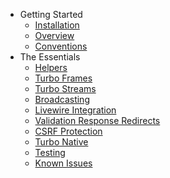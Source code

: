 * Getting Started
    * [Installation](/docs/{{version}}/installation)
    * [Overview](/docs/{{version}}/overview)
    * [Conventions](/docs/{{version}}/conventions)
* The Essentials
    * [Helpers](/docs/{{version}}/helpers)
    * [Turbo Frames](/docs/{{version}}/turbo-frames)
    * [Turbo Streams](/docs/{{version}}/turbo-streams)
    * [Broadcasting](/docs/{{version}}/broadcasting)
    * [Livewire Integration](/docs/{{version}}/livewire)
    * [Validation Response Redirects](/docs/{{version}}/validation-response-redirects)
    * [CSRF Protection](/docs/{{version}}/csrf)
    * [Turbo Native](/docs/{{version}}/turbo-native)
    * [Testing](/docs/{{version}}/testing)
    * [Known Issues](/docs/{{version}}/known-issues)
